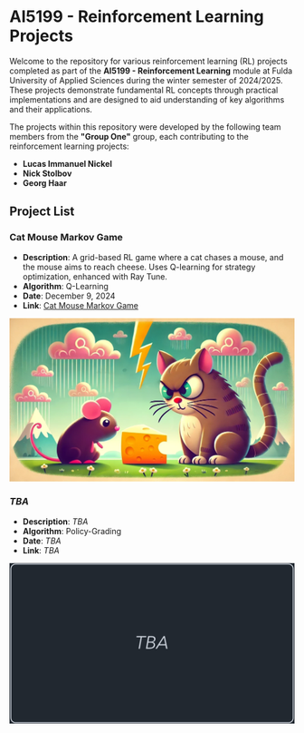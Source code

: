 # AI5199 - Reinforcement Learning Projects

Welcome to the repository for various reinforcement learning (RL) projects completed as part of the **AI5199 - Reinforcement Learning** module at Fulda University of Applied Sciences during the winter semester of 2024/2025. These projects demonstrate fundamental RL concepts through practical implementations and are designed to aid understanding of key algorithms and their applications.

The projects within this repository were developed by the following team members from the **"Group One"** group, each contributing to the reinforcement learning projects:

- **Lucas Immanuel Nickel**  
- **Nick Stolbov**  
- **Georg Haar**  


## Project List

### Cat Mouse Markov Game

- **Description**: A grid-based RL game where a cat chases a mouse, and the mouse aims to reach cheese. Uses Q-learning for strategy optimization, enhanced with Ray Tune.
- **Algorithm**: Q-Learning  
- **Date**: December 9, 2024  
- **Link**: [Cat Mouse Markov Game](./Cat_Mouse_Markov_Game)
<img src="Cat_Mouse_Markov_Game/assets/thumbnail.webp" alt="Cat vs Mouse">

### *TBA*

- **Description**: *TBA*
- **Algorithm**: Policy-Grading  
- **Date**: *TBA*  
- **Link**: *TBA*
<img src="assets/TBA.png" alt="Missing Image">